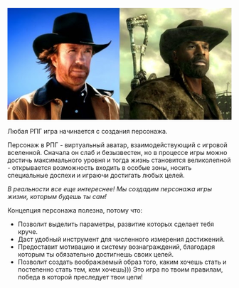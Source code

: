 ![](../static/img/персонаж.jpg)

Любая РПГ игра начинается с создания персонажа.​ 

Персонаж в РПГ - виртуальный аватар, взаимодействующий с игровой вселенной. Сначала он слаб и безызвестен, но в процессе игры можно достичь максимального уровня и тогда жизнь становится великолепной - открывается возможность входить в особые зоны, носить специальные доспехи и играючи достигать любых целей. 

*В реальности все еще интереснее! Мы создадим персонажа игры жизни, которым будешь ты сам!*

Концепция персонажа полезна, потому что:

-   Позволит выделить параметры, развитие которых сделает тебя круче.
-   Даст удобный инструмент для численного измерения достижений.
-   Предоставит мотивацию и систему вознаграждений, благодаря которым ты обязательно достигнешь своих целей.
-   Позволит создать воображаемый образ того, каким хочешь стать и постепенно стать тем, кем хочешь))) Это игра по твоим правилам, победа в которой преследует твои цели!